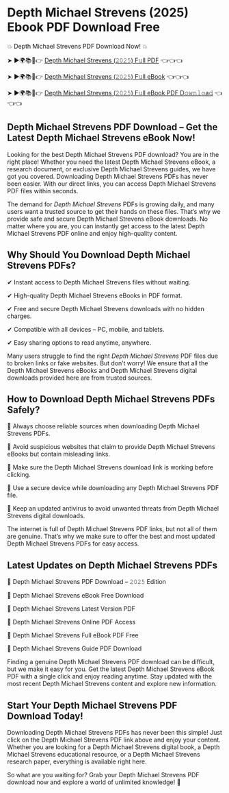 # Depth Michael Strevens (2025) Ebook PDF Download Free

💥 Depth Michael Strevens PDF Download Now! 💥

➤ ►🌍📚📱👉 [Depth Michael Strevens (𝟸𝟶𝟸𝟻) F𝚞ll PDF](https://getpdf.xyz/depth-michael-strevens) 👈👈👈


➤ ►🌍📚📱👉 [Depth Michael Strevens (𝟸𝟶𝟸𝟻) F𝚞ll eBook](https://getpdf.xyz/depth-michael-strevens) 👈👈👈


➤ ►🌍📚📱👉 [Depth Michael Strevens (𝟸𝟶𝟸𝟻) F𝚞ll eBook PDF D𝚘𝚠𝚗𝚕𝚘a𝚍](https://getpdf.xyz/depth-michael-strevens) 👈👈👈


## Depth Michael Strevens PDF Download – Get the Latest Depth Michael Strevens eBook Now!

Looking for the best Depth Michael Strevens PDF download? You are in the right place! Whether you need the latest Depth Michael Strevens eBook, a research document, or exclusive Depth Michael Strevens guides, we have got you covered. Downloading Depth Michael Strevens PDFs has never been easier. With our direct links, you can access Depth Michael Strevens PDF files within seconds.

The demand for *Depth Michael Strevens* PDFs is growing daily, and many users want a trusted source to get their hands on these files. That’s why we provide safe and secure Depth Michael Strevens eBook downloads. No matter where you are, you can instantly get access to the latest Depth Michael Strevens PDF online and enjoy high-quality content.

## Why Should You Download Depth Michael Strevens PDFs?

✔ Instant access to Depth Michael Strevens files without waiting.

✔ High-quality Depth Michael Strevens eBooks in PDF format.

✔ Free and secure Depth Michael Strevens downloads with no hidden charges.

✔ Compatible with all devices – PC, mobile, and tablets.

✔ Easy sharing options to read anytime, anywhere.

Many users struggle to find the right *Depth Michael Strevens* PDF files due to broken links or fake websites. But don’t worry! We ensure that all the Depth Michael Strevens eBooks and Depth Michael Strevens digital downloads provided here are from trusted sources.

## How to Download Depth Michael Strevens PDFs Safely?

📌 Always choose reliable sources when downloading Depth Michael Strevens PDFs.

📌 Avoid suspicious websites that claim to provide Depth Michael Strevens eBooks but contain misleading links.

📌 Make sure the Depth Michael Strevens download link is working before clicking.

📌 Use a secure device while downloading any Depth Michael Strevens PDF file.

📌 Keep an updated antivirus to avoid unwanted threats from Depth Michael Strevens digital downloads.

The internet is full of Depth Michael Strevens PDF links, but not all of them are genuine. That’s why we make sure to offer the best and most updated Depth Michael Strevens PDFs for easy access.

## Latest Updates on Depth Michael Strevens PDFs

🔹 Depth Michael Strevens PDF Download – 𝟸𝟶𝟸𝟻 Edition

🔹 Depth Michael Strevens eBook Free Download

🔹 Depth Michael Strevens Latest Version PDF

🔹 Depth Michael Strevens Online PDF Access

🔹 Depth Michael Strevens Full eBook PDF Free

🔹 Depth Michael Strevens Guide PDF Download

Finding a genuine Depth Michael Strevens PDF download can be difficult, but we make it easy for you. Get the latest Depth Michael Strevens eBook PDF with a single click and enjoy reading anytime. Stay updated with the most recent Depth Michael Strevens content and explore new information.

## Start Your Depth Michael Strevens PDF Download Today!

Downloading Depth Michael Strevens PDFs has never been this simple! Just click on the Depth Michael Strevens PDF link above and enjoy your content. Whether you are looking for a Depth Michael Strevens digital book, a Depth Michael Strevens educational resource, or a Depth Michael Strevens research paper, everything is available right here.

So what are you waiting for? Grab your Depth Michael Strevens PDF download now and explore a world of unlimited knowledge! 🚀